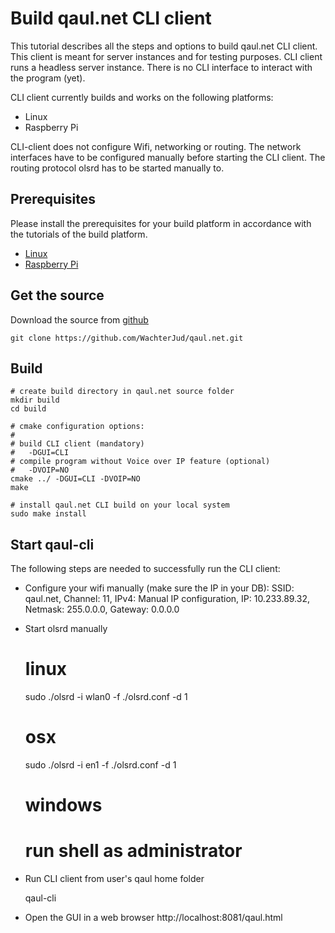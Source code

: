 Build qaul.net CLI client
=========================

This tutorial describes all the steps and options to build qaul.net CLI client.
This client is meant for server instances and for testing purposes. 
CLI client runs a headless server instance.
There is no CLI interface to interact with the program (yet).

CLI client currently builds and works on the following platforms:
* Linux
* Raspberry Pi

CLI-client does not configure Wifi, networking or routing. The network interfaces
have to be configured manually before starting the CLI client. The routing 
protocol olsrd has to be started manually to.


Prerequisites
-------------

Please install the prerequisites for your build platform in accordance with the 
tutorials of the build platform.

* [Linux](Linux_Debian.md)
* [Raspberry Pi](Raspberry_UbuntuMate.md)


Get the source
--------------

Download the source from [github](https://github.com/WachterJud/qaul.net)

	git clone https://github.com/WachterJud/qaul.net.git


Build
-----

    # create build directory in qaul.net source folder
    mkdir build
    cd build
	
	# cmake configuration options:
	# 
	# build CLI client (mandatory)
	#   -DGUI=CLI
	# compile program without Voice over IP feature (optional)
	#   -DVOIP=NO
    cmake ../ -DGUI=CLI -DVOIP=NO
    make
    
    # install qaul.net CLI build on your local system
    sudo make install


Start qaul-cli
--------------

The following steps are needed to successfully run the CLI client:

* Configure your wifi manually (make sure the IP in your DB):
  SSID: qaul.net, 
  Channel: 11, 
  IPv4: Manual IP configuration, 
  IP: 10.233.89.32, 
  Netmask: 255.0.0.0, 
  Gateway: 0.0.0.0 

* Start olsrd manually

    # linux
    sudo ./olsrd -i wlan0 -f ./olsrd.conf -d 1
    # osx
    sudo ./olsrd -i en1 -f ./olsrd.conf -d 1
    # windows 
    # run shell as administrator

* Run CLI client from user's qaul home folder

    qaul-cli

* Open the GUI in a web browser 
  http://localhost:8081/qaul.html

